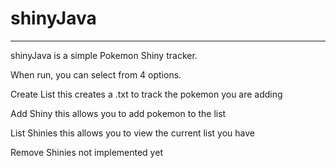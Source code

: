 # shinyJava

---

shinyJava is a simple Pokemon Shiny tracker. 

When run, you can select from 4 options.

Create List
	this creates a .txt to track the pokemon you are adding

Add Shiny
	this allows you to add pokemon to the list

List Shinies
	this allows you to view the current list you have

Remove Shinies
	not implemented yet
